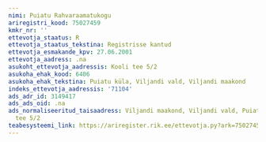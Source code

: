 ```yaml
---
nimi: Puiatu Rahvaraamatukogu
ariregistri_kood: 75027459
kmkr_nr: ''
ettevotja_staatus: R
ettevotja_staatus_tekstina: Registrisse kantud
ettevotja_esmakande_kpv: 27.06.2001
ettevotja_aadress: .na
asukoht_ettevotja_aadressis: Kooli tee 5/2
asukoha_ehak_kood: 6406
asukoha_ehak_tekstina: Puiatu küla, Viljandi vald, Viljandi maakond
indeks_ettevotja_aadressis: '71104'
ads_adr_id: 3149417
ads_ads_oid: .na
ads_normaliseeritud_taisaadress: Viljandi maakond, Viljandi vald, Puiatu küla, Kooli
  tee 5/2
teabesysteemi_link: https://ariregister.rik.ee/ettevotja.py?ark=75027459&ref=rekvisiidid
---
```


